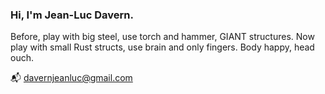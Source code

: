 ### Hi, I'm Jean-Luc Davern. 

Before, play with big steel, use torch and hammer, GIANT structures. Now play with small Rust structs, use brain and only fingers. Body happy, head ouch.

:mailbox_with_mail: [davernjeanluc@gmail.com](mailto:davernjeanluc@gmail.com)
